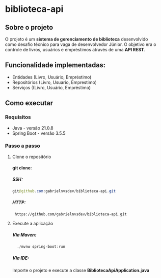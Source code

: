 # biblioteca-api

## Sobre o projeto

O projeto é um **sistema de gerenciamento de biblioteca** desenvolvido como desafio técnico para vaga de desenvolvedor Júnior. O objetivo era o controle de livros, usuários e empréstimos através de uma **API REST**.

## Funcionalidade implementadas:
* Entidades (Livro, Usuário, Empréstimo)
* Repositórios (Livro, Usuario, Emprestimo)
* Serviços ((Livro, Usuário, Empréstimo)

## Como executar

### Requisitos
* Java - versão 21.0.8
* Spring Boot - versão 3.5.5

### Passo a passo
1. Clone o repositório
   #### git clone:

   ##### SSH:
   
   ~~~java
   git@github.com:gabrielnvsdev/biblioteca-api.git
   ~~~
   
   ##### HTTP:
   
   ~~~  
    https://github.com/gabrielnvsdev/biblioteca-api.git
   ~~~

3. Execute a aplicação
   
  	 ##### *Via Maven*:

   ~~~java
     ./mvnw spring-boot:run
   ~~~

  	 ##### *Via IDE*:
   
   Importe o projeto e execute a classe **BibliotecaApiApplication.java**
